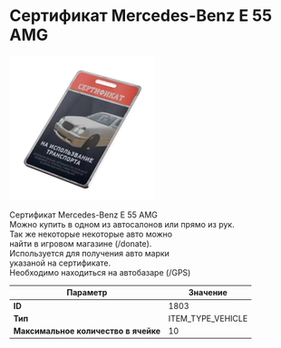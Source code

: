 # Сертификат Mercedes-Benz E 55 AMG

![Item Image](../img/1803.webp?raw=true)

Сертификат Mercedes-Benz E 55 AMG<br>Можно купить в одном из автосалонов или прямо из рук.<br>Так же некоторые некоторые авто можно<br>найти в игровом магазине (/donate).<br>Используется для получения авто марки <br>указаной на сертификате.<br>Необходимо находиться на автобазаре (/GPS)


| Параметр | Значение |
|----------|----------|
| **ID** | 1803 |
| **Тип** | ITEM_TYPE_VEHICLE |
| **Максимальное количество в ячейке** | 10 |

